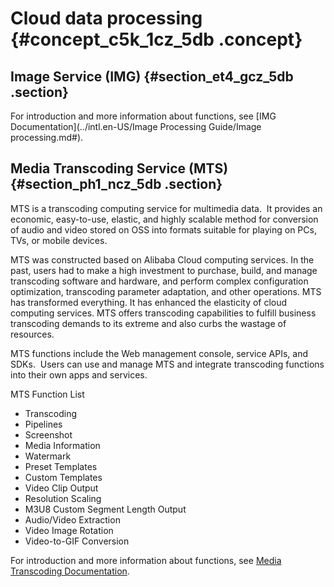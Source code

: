 # Cloud data processing {#concept_c5k_1cz_5db .concept}

## Image Service \(IMG\) {#section_et4_gcz_5db .section}

For introduction and more information about functions, see [IMG Documentation](../intl.en-US/Image Processing Guide/Image processing.md#).

## Media Transcoding Service \(MTS\) {#section_ph1_ncz_5db .section}

MTS is a transcoding computing service for multimedia data.  It provides an economic, easy-to-use, elastic, and highly scalable method for conversion of audio and video stored on OSS into formats suitable for playing on PCs, TVs, or mobile devices.

MTS was constructed based on Alibaba Cloud computing services. In the past, users had to make a high investment to purchase, build, and manage transcoding software and hardware, and perform complex configuration optimization, transcoding parameter adaptation, and other operations. MTS has transformed everything. It has enhanced the elasticity of cloud computing services. MTS offers transcoding capabilities to fulfill business transcoding demands to its extreme and also curbs the wastage of resources.

MTS functions include the Web management console, service APIs, and SDKs.  Users can use and manage MTS and integrate transcoding functions into their own apps and services.

MTS Function List

-   Transcoding
-   Pipelines
-   Screenshot
-   Media Information
-   Watermark
-   Preset Templates
-   Custom Templates
-   Video Clip Output
-   Resolution Scaling
-   M3U8 Custom Segment Length Output
-   Audio/Video Extraction
-   Video Image Rotation
-   Video-to-GIF Conversion

For introduction and more information about functions, see [Media Transcoding Documentation](https://www.alibabacloud.com/help/doc-detail/29196.htm).

